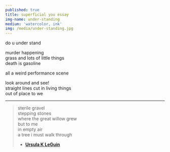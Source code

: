 ```yaml
---
published: true
title: superficial you essay
img-name: under-standing
medium: 'watercolor, ink'
img: /media/under-standing.jpg
---
```


do u under stand  
    
murder happening  
grass and lots of little things  
death is gasoline  
   
all a weird performance scene  
 
look around and see!  
straight lines cut in living things  
out of place to we

<hr>

> sterile gravel  
> stepping stones  
> where the great willow grew  
> but to me  
> in empty air  
> a tree i must walk through  
> - **[Ursula K LeGuin](https://www.ursulakleguin.com/collected-poems)**